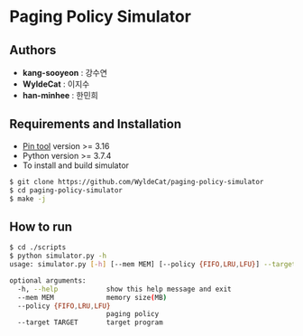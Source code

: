 # Paging Policy Simulator
## Authors
* **kang-sooyeon** : 강수연
* **WyldeCat** : 이지수
* **han-minhee** : 한민희

## Requirements and Installation
* [Pin tool](https://software.intel.com/content/www/us/en/develop/articles/pin-a-dynamic-binary-instrumentation-tool.html) version >= 3.16
* Python version >= 3.7.4
* To install and build simulator
``` bash
$ git clone https://github.com/WyldeCat/paging-policy-simulator
$ cd paging-policy-simulator
$ make -j
```

## How to run
``` bash
$ cd ./scripts
$ python simulator.py -h
usage: simulator.py [-h] [--mem MEM] [--policy {FIFO,LRU,LFU}] --target TARGET

optional arguments:
  -h, --help            show this help message and exit
  --mem MEM             memory size(MB)
  --policy {FIFO,LRU,LFU}
                        paging policy
  --target TARGET       target program
```
